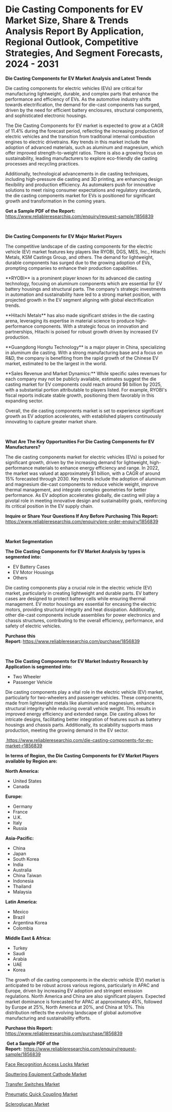 <p><h1>Die Casting Components for EV Market Size, Share & Trends Analysis Report By Application, Regional Outlook, Competitive Strategies, And Segment Forecasts, 2024 - 2031</h1></p><p><strong>Die Casting Components for EV Market Analysis and Latest Trends</strong></p>
<p><p>Die casting components for electric vehicles (EVs) are critical for manufacturing lightweight, durable, and complex parts that enhance the performance and efficiency of EVs. As the automotive industry shifts towards electrification, the demand for die-cast components has surged, driven by the need for efficient battery enclosures, structural components, and sophisticated electronic housings.</p><p>The Die Casting Components for EV market is expected to grow at a CAGR of 11.4% during the forecast period, reflecting the increasing production of electric vehicles and the transition from traditional internal combustion engines to electric drivetrains. Key trends in this market include the adoption of advanced materials, such as aluminum and magnesium, which offer improved strength-to-weight ratios. There is also a growing focus on sustainability, leading manufacturers to explore eco-friendly die casting processes and recycling practices.</p><p>Additionally, technological advancements in die casting techniques, including high-pressure die casting and 3D printing, are enhancing design flexibility and production efficiency. As automakers push for innovative solutions to meet rising consumer expectations and regulatory standards, the die casting components market for EVs is positioned for significant growth and transformation in the coming years.</p></p>
<p><strong>Get a Sample PDF of the Report:&nbsp;</strong> <a href="https://www.reliableresearchiq.com/enquiry/request-sample/1856839?utm_campaign=1087&utm_medium=2&utm_source=Github&utm_content=ia&utm_term=20102024&utm_id=die-casting-components-for-ev">https://www.reliableresearchiq.com/enquiry/request-sample/1856839</a></p>
<p>&nbsp;</p>
<p><strong>Die Casting Components for EV Major Market Players</strong></p>
<p><p>The competitive landscape of die casting components for the electric vehicle (EV) market features key players like RYOBI, DGS, MES, Inc., Hitachi Metals, KSM Castings Group, and others. The demand for lightweight, durable components has surged due to the growing adoption of EVs, prompting companies to enhance their production capabilities.</p><p>**RYOBI** is a prominent player known for its advanced die casting technology, focusing on aluminum components which are essential for EV battery housings and structural parts. The company's strategic investments in automation and sustainability have led to a strong market position, with projected growth in the EV segment aligning with global electrification trends.</p><p>**Hitachi Metals** has also made significant strides in the die casting arena, leveraging its expertise in material science to produce high-performance components. With a strategic focus on innovation and partnerships, Hitachi is poised for robust growth driven by increased EV production.</p><p>**Guangdong Hongtu Technology** is a major player in China, specializing in aluminum die casting. With a strong manufacturing base and a focus on R&D, the company is benefiting from the rapid growth of the Chinese EV market, estimated to be the largest in the world.</p><p>**Sales Revenue and Market Dynamics:** While specific sales revenues for each company may not be publicly available, estimates suggest the die casting market for EV components could reach around $6 billion by 2025, with a substantial portion attributable to players listed. For example, RYOBI's fiscal reports indicate stable growth, positioning them favorably in this expanding sector.</p><p>Overall, the die casting components market is set to experience significant growth as EV adoption accelerates, with established players continuously innovating to capture greater market share.</p></p>
<p>&nbsp;</p>
<p><strong>What Are The Key Opportunities For Die Casting Components for EV Manufacturers?</strong></p>
<p><p>The die casting components market for electric vehicles (EVs) is poised for significant growth, driven by the increasing demand for lightweight, high-performance materials to enhance energy efficiency and range. In 2022, the market was valued at approximately $1 billion, with a CAGR of around 15% forecasted through 2030. Key trends include the adoption of aluminum and magnesium die-cast components to reduce vehicle weight, improve thermal management, and integrate complex geometries for better performance. As EV adoption accelerates globally, die casting will play a pivotal role in meeting innovative design and sustainability goals, reinforcing its critical position in the EV supply chain.</p></p>
<p><strong>Inquire or Share Your Questions If Any Before Purchasing This Report:</strong> <a href="https://www.reliableresearchiq.com/enquiry/pre-order-enquiry/1856839?utm_campaign=1087&utm_medium=2&utm_source=Github&utm_content=ia&utm_term=20102024&utm_id=die-casting-components-for-ev">https://www.reliableresearchiq.com/enquiry/pre-order-enquiry/1856839</a></p>
<p>&nbsp;</p>
<p><strong>Market Segmentation</strong></p>
<p><strong>The Die Casting Components for EV Market Analysis by types is segmented into:</strong></p>
<p><ul><li>EV Battery Cases</li><li>EV Motor Housings</li><li>Others</li></ul></p>
<p><p>Die casting components play a crucial role in the electric vehicle (EV) market, particularly in creating lightweight and durable parts. EV battery cases are designed to protect battery cells while ensuring thermal management. EV motor housings are essential for encasing the electric motors, providing structural integrity and heat dissipation. Additionally, other die-cast components include assemblies for power electronics and chassis structures, contributing to the overall efficiency, performance, and safety of electric vehicles.</p></p>
<p><strong>Purchase this Report:&nbsp;</strong><a href="https://www.reliableresearchiq.com/purchase/1856839?utm_campaign=1087&utm_medium=2&utm_source=Github&utm_content=ia&utm_term=20102024&utm_id=die-casting-components-for-ev">https://www.reliableresearchiq.com/purchase/1856839</a></p>
<p>&nbsp;</p>
<p><strong>The Die Casting Components for EV Market Industry Research by Application is segmented into:</strong></p>
<p><ul><li>Two Wheeler</li><li>Passenger Vehicle</li></ul></p>
<p><p>Die casting components play a vital role in the electric vehicle (EV) market, particularly for two-wheelers and passenger vehicles. These components, made from lightweight metals like aluminum and magnesium, enhance structural integrity while reducing overall vehicle weight. This results in improved energy efficiency and extended range. Die casting allows for intricate designs, facilitating better integration of features such as battery housings and chassis parts. Additionally, its scalability supports mass production, meeting the growing demand in the EV sector.</p></p>
<p><a href="https://www.reliableresearchiq.com/die-casting-components-for-ev-market-r1856839?utm_campaign=1087&utm_medium=2&utm_source=Github&utm_content=ia&utm_term=20102024&utm_id=die-casting-components-for-ev">&nbsp;https://www.reliableresearchiq.com/die-casting-components-for-ev-market-r1856839</a></p>
<p><strong>In terms of Region, the Die Casting Components for EV Market Players available by Region are:</strong></p>
<p>
    <p> <strong> North America: </strong>
        <ul>
            <li>United States</li>
            <li>Canada</li>
        </ul>
        </p> 
    <p> <strong> Europe: </strong>
        <ul>
            <li>Germany</li>
            <li>France</li>
            <li>U.K.</li>
            <li>Italy</li>
            <li>Russia</li>
        </ul>
        </p> 
    <p> <strong> Asia-Pacific: </strong>
        <ul>
            <li>China</li>
            <li>Japan</li>
            <li>South Korea</li>
            <li>India</li>
            <li>Australia</li>
            <li>China Taiwan</li>
            <li>Indonesia</li>
            <li>Thailand</li>
            <li>Malaysia</li>
        </ul>
        </p> 
    <p> <strong> Latin America: </strong>
        <ul>
            <li>Mexico</li>
            <li>Brazil</li>
            <li>Argentina Korea</li>
            <li>Colombia</li>
        </ul>
        </p> 
    <p> <strong> Middle East & Africa: </strong>
        <ul>
            <li>Turkey</li>
            <li>Saudi</li>
            <li>Arabia</li>
            <li>UAE</li>
            <li>Korea</li>
        </ul>
    </p>
    </p>
<p><p>The growth of die casting components in the electric vehicle (EV) market is anticipated to be robust across various regions, particularly in APAC and Europe, driven by increasing EV adoption and stringent emission regulations. North America and China are also significant players. Expected market dominance is forecasted for APAC at approximately 45%, followed by Europe at 25%, North America at 20%, and China at 10%. This distribution reflects the evolving landscape of global automotive manufacturing and sustainability efforts.</p></p>
<p><strong>Purchase this Report: </strong><a href="https://www.reliableresearchiq.com/purchase/1856839?utm_campaign=1087&utm_medium=2&utm_source=Github&utm_content=ia&utm_term=20102024&utm_id=die-casting-components-for-ev">https://www.reliableresearchiq.com/purchase/1856839</a></p>
<p>&nbsp;<strong>Get a Sample PDF of the Report:&nbsp;&nbsp;</strong><a href="https://www.reliableresearchiq.com/enquiry/request-sample/1856839?utm_campaign=1087&utm_medium=2&utm_source=Github&utm_content=ia&utm_term=20102024&utm_id=die-casting-components-for-ev">https://www.reliableresearchiq.com/enquiry/request-sample/1856839</a></p>
<p><strong></strong></p>
<p><p><a href="https://github.com/wydramppetrox/Market-Research-Report-List-1/blob/main/face-recognition-access-locks-market.md?utm_campaign=1087&utm_medium=2&utm_source=Github&utm_content=ia&utm_term=20102024&utm_id=die-casting-components-for-ev">Face Recognition Access Locks Market</a></p><p><a href="https://issuu.com/reportprime-2/docs/sputtering-equipment-cathode-market_4ac90bd6c2ab33?utm_campaign=1087&utm_medium=2&utm_source=Github&utm_content=ia&utm_term=20102024&utm_id=die-casting-components-for-ev">Sputtering Equipment Cathode Market</a></p><p><a href="https://www.linkedin.com/pulse/transfer-switches-market-trends-focusing-insight-forecast-4atif?utm_campaign=1087&utm_medium=2&utm_source=Github&utm_content=ia&utm_term=20102024&utm_id=die-casting-components-for-ev">Transfer Switches Market</a></p><p><a href="https://issuu.com/reportprime-2/docs/pneumatic-quick-coupling-market-siz_b0a9c6ba6f5590?utm_campaign=1087&utm_medium=2&utm_source=Github&utm_content=ia&utm_term=20102024&utm_id=die-casting-components-for-ev">Pneumatic Quick Coupling Market</a></p><p><a href="https://medium.com/@lmorisekv5e/scleroglucan-market-forecast-global-market-trends-and-analysis-from-2024-to-2031-covered-in-122-da8dab89a7aa?postPublishedType=repub&utm_campaign=1087&utm_medium=2&utm_source=Github&utm_content=ia&utm_term=20102024&utm_id=die-casting-components-for-ev">Scleroglucan Market</a></p></p>